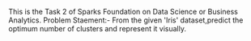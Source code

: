 This is the Task 2 of Sparks Foundation on Data Science or Business Analytics.
Problem Staement:- From the given 'Iris' dataset,predict the optimum number of clusters and represent it visually.
